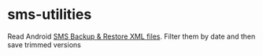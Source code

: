 # sms-utilities
Read Android [SMS Backup & Restore XML files](https://play.google.com/store/apps/details?id=com.riteshsahu.SMSBackupRestore&hl=en_GB). Filter them by date and then save trimmed versions
